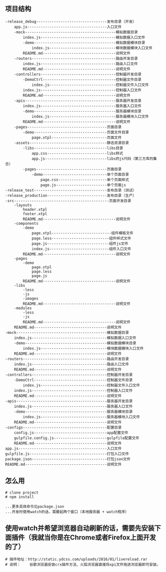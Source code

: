 ## 项目结构
	-release_debug--------------------------------发布目录（开发）
		app.js------------------------------------入口文件
		-mock-----------------------------------------模拟数据目录
			index.js----------------------------------模拟数据入口文件
			-demo-------------------------------------模拟数据模块目录
				index.js------------------------------模块数据模块入口文件
			README.md---------------------------------说明文件
		-routers--------------------------------------路由开发目录
			index.js----------------------------------路由入口文件
			README.md---------------------------------说明文件
		-controllers----------------------------------控制器开发目录
			-DemoCtrl---------------------------------控制器文件目录
				index.js------------------------------控制器文件入口文件
			index.js----------------------------------控制器入口文件
			README.md---------------------------------说明文件
		-apis-----------------------------------------服务器开发目录
			index.js----------------------------------服务器入口文件
			-demo-------------------------------------服务器模块目录
				index.js------------------------------服务器模块入口文件
			README.md---------------------------------说明文件
		-pages------------------------------------页面目录
			-demo---------------------------------页面文件目录
				page.xtpl-------------------------页面文件
		-assets-----------------------------------静态资源目录
			-libs---------------------------------libs目录
				app.css---------------------------libs样式
				app.js----------------------------libs的js代码（第三方库的集合）
			-pages--------------------------------页面目录
				-demo-----------------------------单个页面目录
					page.css----------------------单个页面样式
					page.js-----------------------单个页面js
	-release_test---------------------------------发布目录（测试）
	-release_production---------------------------发布目录（生产）
	-src-------------------------------------------页面开发目录
		-layouts
			header.xtpl
			footer.xtpl
			README.md---------------------------------说明文件
		-components
			-demo
				page.xtpl---------------------------组件模板文件
				page.less--------------------------组件样式文件
				page.js----------------------------组件js文件
				index.js---------------------------组件入口文件
			README.md---------------------------------说明文件
		-pages
			-demo
				page.xtpl
				page.less
				page.js
			README.md---------------------------------说明文件
		-libs
			-less
			-js
			-images
			README.md---------------------------------说明文件
		-modules
			-less
			-js
			README.md---------------------------------说明文件
		README.md---------------------------------说明文件
	-mock-----------------------------------------模拟数据目录
		index.js----------------------------------模拟数据入口文件
		-demo-------------------------------------模拟数据模块目录
			index.js------------------------------模块数据模块入口文件
		README.md---------------------------------说明文件
	-routers--------------------------------------路由开发目录
		index.js----------------------------------路由入口文件
		README.md---------------------------------说明文件
	-controllers----------------------------------控制器开发目录
		-DemoCtrl---------------------------------控制器文件目录
			index.js------------------------------控制器文件入口文件
		index.js----------------------------------控制器入口文件
		README.md---------------------------------说明文件
	-apis-----------------------------------------服务器开发目录
		index.js----------------------------------服务器入口文件
		-demo-------------------------------------服务器模块目录
			index.js------------------------------服务器模块入口文件
		README.md---------------------------------说明文件
	-configs--------------------------------------配置目录
		config.js---------------------------------app配置文件
		gulpfile.config.js------------------------gulpfile配置文件
		README.md---------------------------------说明文件
	app.js----------------------------------------入口文件
	gulpfile.js-----------------------------------打包入口文件
	package.json----------------------------------打包json文件
	README.md-------------------------------------说明文件


## 怎么用
	
	# clone project
	# npm install

	...更多具体命令见package.json
	...开发时使用watch的话，需要起两个窗口（本地服务器 + watch程序）


## 使用watch并希望浏览器自动刷新的话，需要先安装下面插件（我就当你是在Chrome或者Firefox上面开发的了）
	
	# 插件地址：http://static.ydcss.com/uploads/2016/01/livereload.rar
	# 说明：    谷歌浏览器安装crx插件方法、火狐浏览器直接将xpi文件拖进浏览器即可安装。
